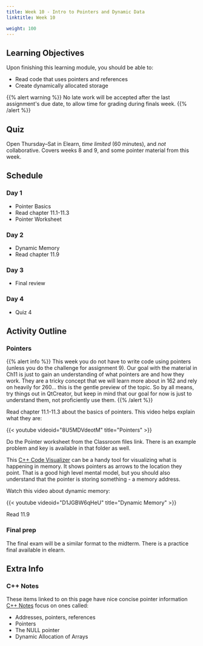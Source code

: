 ```yaml
---
title: Week 10 - Intro to Pointers and Dynamic Data
linktitle: Week 10

weight: 100
---
```


## Learning Objectives

Upon finishing this learning module, you should be able to:

* Read code that uses pointers and references
* Create dynamically allocated storage

{{% alert warning %}}
No late work will be accepted after the last assignment's due date,
to allow time for grading during finals week.
{{% /alert %}}

## Quiz

Open Thursday–Sat in Elearn, *time limited* (60 minutes), and *not*
collaborative.  Covers weeks 8 and 9, and some pointer material from this week.

## Schedule

### Day 1
    
* Pointer Basics
* Read chapter 11.1-11.3
* Pointer Worksheet

### Day 2

* Dynamic Memory
* Read chapter 11.9

### Day 3
    
* Final review

### Day 4

* Quiz 4

## Activity Outline
### Pointers
  
{{% alert info %}}
This week you do not have to write code using
pointers (unless you do the challenge for assignment 9). Our goal with
the material in Ch11 is just to gain an understanding of what pointers
are and how they work. They are a tricky concept that we will learn more
about in 162 and rely on heavily for 260... this is the gentle preview
of the topic. So by all means, try things out in QtCreator, but keep in
mind that our goal for now is just to understand them, not proficiently
use them.
{{% /alert %}}

Read chapter 11.1-11.3 about the basics of pointers. This video
helps explain what they are:  

{{< youtube videoid="8U5MDVdeotM" title="Pointers" >}}

Do the Pointer worksheet from the Classroom files link. There is an
example problem and key is available in that folder as well.

This [C++ Code Visualizer](http://pythontutor.com/cpp.html#mode=edit) can be a
handy tool for visualizing what is happening in memory. It shows
pointers as arrows to the location they point. That is a good high
level mental model, but you should also understand that the pointer
is storing something - a memory address.

Watch this video about dynamic memory:  

{{< youtube videoid="D1JGBW6qHeU" title="Dynamic Memory" >}}

Read 11.9

### Final prep

The final exam will be a similar format to the midterm. There is a practice
final available in elearn.

## Extra Info

### C++ Notes

These items linked to on this page have nice concise pointer information  
[C++ Notes](http://www.fredosaurus.com/notes-cpp/) focus on ones called:

* Addresses, pointers, references
* Pointers
* The NULL pointer
* Dynamic Allocation of Arrays
